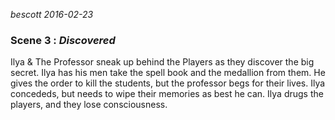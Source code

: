 
*bescott 2016-02-23*


### Scene 3 : *Discovered* ###

Ilya & The Professor sneak up behind the Players as they discover the big secret.
Ilya has his men take the spell book and the medallion from them.
He gives the order to kill the students, but the professor begs for their lives.
Ilya concededs, but needs to wipe their memories as best he can.
Ilya drugs the players, and they lose consciousness.

